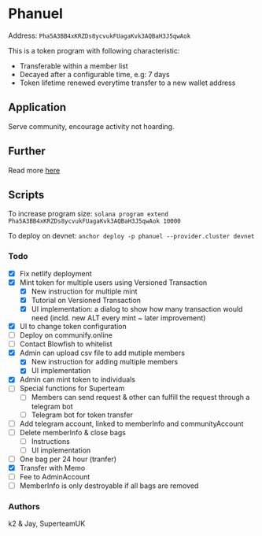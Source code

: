 # Phanuel

Address: `Pha5A3BB4xKRZDs8ycvukFUagaKvk3AQBaH3J5qwAok`

This is a token program with following characteristic:

- Transferable within a member list
- Decayed after a configurable time, e.g: 7 days
- Token lifetime renewed everytime transfer to a new wallet address

## Application

Serve community, encourage activity not hoarding.

## Further

Read more [here](https://hieub.notion.site/phanuel-Help-Token-aca5e5ecd74c47ff8091456067414bae?pvs=4)

## Scripts

To increase program size: `solana program extend Pha5A3BB4xKRZDs8ycvukFUagaKvk3AQBaH3J5qwAok 10000`

To deploy on devnet: `anchor deploy -p phanuel --provider.cluster devnet`

### Todo

- [x] Fix netlify deployment
- [x] Mint token for multiple users using Versioned Transaction
  - [x] New instruction for multiple mint
  - [x] Tutorial on Versioned Transaction
  - [x] UI implementation: a dialog to show how many transaction would need (incld. new ALT every mint ~ later improvement)
- [x] UI to change token configuration
- [ ] Deploy on communify.online
- [ ] Contact Blowfish to whitelist
- [x] Admin can upload csv file to add mutiple members
  - [x] New instruction for adding multiple members
  - [x] UI implementation
- [x] Admin can mint token to individuals
- [ ] Special functions for Superteam
  - [ ] Members can send request & other can fulfill the request through a telegram bot
  - [ ] Telegram bot for token transfer
- [ ] Add telegram account, linked to memberInfo and communityAccount
- [ ] Delete memberInfo & close bags
  - [ ] Instructions
  - [ ] UI implementation
- [ ] One bag per 24 hour (tranfer)
- [x] Transfer with Memo
- [ ] Fee to AdminAccount
- [ ] MemberInfo is only destroyable if all bags are removed

### Authors

k2 & Jay, SuperteamUK

